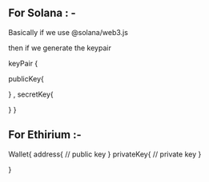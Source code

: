 ## For Solana : - 

Basically if we use @solana/web3.js 

then if we generate the keypair 

keyPair {

  publicKey{

  }
  ,
  secretKey{

  }
}

## For Ethirium :- 

Wallet{
  address{
    // public key 
  }
  privateKey{
    // private key
  }

}